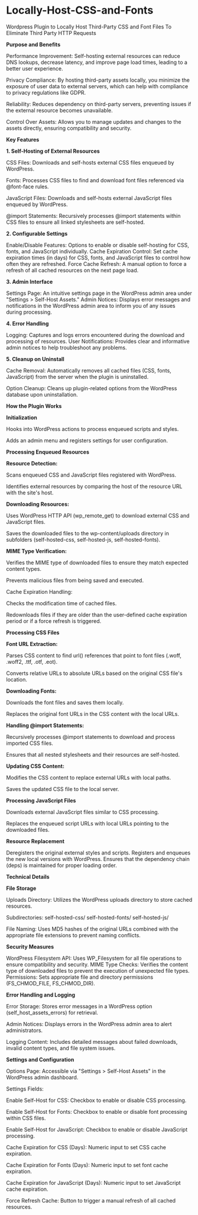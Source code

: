 # Locally-Host-CSS-and-Fonts

Wordpress Plugin to Locally Host Third-Party CSS and Font Files To Eliminate Third Party HTTP Requests

**Purpose and Benefits**

Performance Improvement: Self-hosting external resources can reduce DNS lookups, decrease latency, and improve page load times, leading to a better user experience.

Privacy Compliance: By hosting third-party assets locally, you minimize the exposure of user data to external servers, which can help with compliance to privacy regulations like GDPR.

Reliability: Reduces dependency on third-party servers, preventing issues if the external resource becomes unavailable.

Control Over Assets: Allows you to manage updates and changes to the assets directly, ensuring compatibility and security.

**Key Features**

**1. Self-Hosting of External Resources**

CSS Files: Downloads and self-hosts external CSS files enqueued by WordPress.

Fonts: Processes CSS files to find and download font files referenced via @font-face rules.

JavaScript Files: Downloads and self-hosts external JavaScript files enqueued by WordPress.

@import Statements: Recursively processes @import statements within CSS files to ensure all linked stylesheets are self-hosted.

**2. Configurable Settings**

Enable/Disable Features: Options to enable or disable self-hosting for CSS, fonts, and JavaScript individually.
Cache Expiration Control: Set cache expiration times (in days) for CSS, fonts, and JavaScript files to control how often they are refreshed.
Force Cache Refresh: A manual option to force a refresh of all cached resources on the next page load.

**3. Admin Interface**

Settings Page: An intuitive settings page in the WordPress admin area under "Settings > Self-Host Assets."
Admin Notices: Displays error messages and notifications in the WordPress admin area to inform you of any issues during processing.

**4. Error Handling**
   
Logging: Captures and logs errors encountered during the download and processing of resources.
User Notifications: Provides clear and informative admin notices to help troubleshoot any problems.

**5. Cleanup on Uninstall**

Cache Removal: Automatically removes all cached files (CSS, fonts, JavaScript) from the server when the plugin is uninstalled.

Option Cleanup: Cleans up plugin-related options from the WordPress database upon uninstallation.

**How the Plugin Works**

**Initialization**

Hooks into WordPress actions to process enqueued scripts and styles.

Adds an admin menu and registers settings for user configuration.

**Processing Enqueued Resources**

**Resource Detection:**

Scans enqueued CSS and JavaScript files registered with WordPress.

Identifies external resources by comparing the host of the resource URL with the site's host.

**Downloading Resources:**

Uses WordPress HTTP API (wp_remote_get) to download external CSS and JavaScript files.

Saves the downloaded files to the wp-content/uploads directory in subfolders (self-hosted-css, self-hosted-js, self-hosted-fonts).

**MIME Type Verification:**

Verifies the MIME type of downloaded files to ensure they match expected content types.

Prevents malicious files from being saved and executed.

Cache Expiration Handling:

Checks the modification time of cached files.

Redownloads files if they are older than the user-defined cache expiration period or if a force refresh is triggered.

**Processing CSS Files**

**Font URL Extraction:**

Parses CSS content to find url() references that point to font files (.woff, .woff2, .ttf, .otf, .eot).

Converts relative URLs to absolute URLs based on the original CSS file's location.

**Downloading Fonts:**

Downloads the font files and saves them locally.

Replaces the original font URLs in the CSS content with the local URLs.

**Handling @import Statements:**

Recursively processes @import statements to download and process imported CSS files.

Ensures that all nested stylesheets and their resources are self-hosted.

**Updating CSS Content:**

Modifies the CSS content to replace external URLs with local paths.

Saves the updated CSS file to the local server.

**Processing JavaScript Files**

Downloads external JavaScript files similar to CSS processing.

Replaces the enqueued script URLs with local URLs pointing to the downloaded files.

**Resource Replacement**

Deregisters the original external styles and scripts.
Registers and enqueues the new local versions with WordPress.
Ensures that the dependency chain (deps) is maintained for proper loading order.

**Technical Details**

**File Storage**

Uploads Directory: Utilizes the WordPress uploads directory to store cached resources.

Subdirectories:
self-hosted-css/
self-hosted-fonts/
self-hosted-js/

File Naming: Uses MD5 hashes of the original URLs combined with the appropriate file extensions to prevent naming conflicts.

**Security Measures**

WordPress Filesystem API: Uses WP_Filesystem for all file operations to ensure compatibility and security.
MIME Type Checks: Verifies the content type of downloaded files to prevent the execution of unexpected file types.
Permissions: Sets appropriate file and directory permissions (FS_CHMOD_FILE, FS_CHMOD_DIR).

**Error Handling and Logging**

Error Storage: Stores error messages in a WordPress option (self_host_assets_errors) for retrieval.

Admin Notices: Displays errors in the WordPress admin area to alert administrators.

Logging Content: Includes detailed messages about failed downloads, invalid content types, and file system issues.

**Settings and Configuration**

Options Page: Accessible via "Settings > Self-Host Assets" in the WordPress admin dashboard.

Settings Fields:

Enable Self-Host for CSS: Checkbox to enable or disable CSS processing.

Enable Self-Host for Fonts: Checkbox to enable or disable font processing within CSS files.

Enable Self-Host for JavaScript: Checkbox to enable or disable JavaScript processing.

Cache Expiration for CSS (Days): Numeric input to set CSS cache expiration.

Cache Expiration for Fonts (Days): Numeric input to set font cache expiration.

Cache Expiration for JavaScript (Days): Numeric input to set JavaScript cache expiration.

Force Refresh Cache: Button to trigger a manual refresh of all cached resources.
